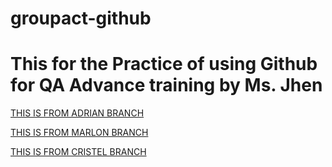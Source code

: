 # groupact-github

# This for the Practice of using Github for QA Advance training by Ms. Jhen

[THIS IS FROM ADRIAN BRANCH](https://github.com/lstvadrian/groupact-github/blob/main/README%20-%20Adrian.md)

[THIS IS FROM MARLON BRANCH](https://github.com/lstvadrian/groupact-github/blob/marlon-git/README%20-%20Marlon.md)

[THIS IS FROM CRISTEL BRANCH](https://github.com/lstvadrian/groupact-github/blob/main/README%20-%20Cristel.md)
